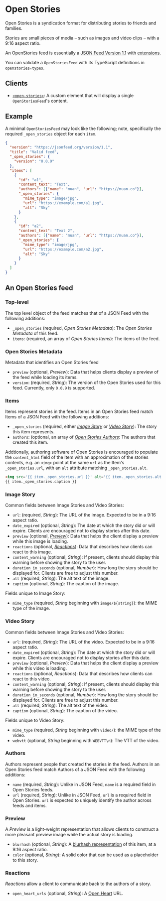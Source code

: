 # Open Stories

Open Stories is a syndication format for distributing stories to friends and families.

Stories are small pieces of media – such as images and video clips – with a 9:16 aspect ratio.

An OpenStories feed is essentially a [JSON Feed Version 1.1](https://www.jsonfeed.org/version/1.1/) with [extensions](https://www.jsonfeed.org/version/1.1/#extensions-a-name-extensions-a).

You can validate a `OpenStoriesFeed` with its TypeScript definitions in [`openstories-types`](https://npmjs.com/package/openstories-types).

## Clients

- [`<open-stories>`](https://github.com/dddddddddzzzz/open-stories-element): A custom element that will display a single `OpenStoriesFeed`'s content.

## Example

A minimal `OpenStoriesFeed` may look like the following; note, specifically the required `_open_stories` object for each `item`.

```json
{
  "version": "https://jsonfeed.org/version/1.1",
  "title": "Valid feed",
  "_open_stories": {
    "version": "0.0.9"
  },
  "items": [
    {
      "id": "a1",
      "content_text": "Text",
      "authors": [{"name": "muan", "url": "https://muan.co"}],
      "_open_stories": {
        "mime_type": "image/jpg",
        "url": "https://example.com/a1.jpg",
        "alt": "Sky"
      }
    },
    {
      "id": "a2",
      "content_text": "Text 2",
      "authors": [{"name": "muan", "url": "https://muan.co"}],
      "_open_stories": {
        "mime_type": "image/jpg",
        "url": "https://example.com/a2.jpg",
        "alt": "Sky"
      }
    }
  ]
}
```

## An Open Stories feed

### Top-level

The top level object of the feed matches that of a JSON Feed with the following additions:

- `_open_stories` (required, _Open Stories Metadata_): The _Open Stories Metadata_ of this feed.
- `items`: (required, an array of _Open Stories Items_): The items of the feed.

### Open Stories Metadata

Metadata that identifies an Open Stories feed

- `preview` (optional, _Preview_): Data that helps clients display a preview of the feed while loading its items.
- `version`: (required, _String_): The version of the Open Stories used for this feed. Currently, only `0.0.9` is supported.

### Items

Items represent stories in the feed. Items in an Open Stories feed match Items of a JSON Feed with the following additions:

- `_open_stories` (required, either [_Image Story_](#image-story) or [_Video Story_](#video-story)): The story this item represents.
- `authors`: (optional, an array of [_Open Stories Authors_](#authors): The authors that created this item.

Addtionally, authoring software of Open Stories is encouraged to populate the `content_html` field of the Item with an approximation of the stories contents, e.g. an `<img>` point at the same `url` as the Item's `_open_stories.url`, with an `alt` attribute matching `_open_stories.alt`.

```html
<img src='{{ item._open_stories.url }}' alt='{{ item._open_stories.alt }}'>
{{ item._open_stories.caption }}
```

### Image Story

Common fields between Image Stories and Video Stories:

- `url`: (required, _String_): The URL of the image. Expected to be in a 9:16 aspect ratio.
- `date_expired` (optional, _String_): The date at which the story did or will expire. Clients are encouraged not to display stories after this date.
- `preview` (optional, [_Preview_](#preview)): Data that helps the client display a preview while this image is loading.
- `reactions` (optional, [_Reactions_](#reactions)): Data that describes how clients can react to this image.
- `content_warning` (optional, _String_): If present, clients should display this warning before showing the story to the user.
- `duration_in_seconds` (optional, _Number_): How long the story should be displayed for. Clients are free to adjust this number.
- `alt` (required, _String_): The alt text of the image.
- `caption` (optional, _String_): The caption of the image.

Fields unique to Image Story:

- `mime_type` (required, _String_ beginning with `image/${string}`): the MIME type of the image.

### Video Story

Common fields between Image Stories and Video Stories:

- `url`: (required, _String_): The URL of the video. Expected to be in a 9:16 aspect ratio.
- `date_expired` (optional, _String_): The date at which the story did or will expire. Clients are encouraged not to display stories after this date.
- `preview` (optional, _Preview_): Data that helps the client display a preview while this video is loading.
- `reactions` (optional, _Reactions_): Data that describes how clients can react to this video.
- `content_warning` (optional, _String_): If present, clients should display this warning before showing the story to the user.
- `duration_in_seconds` (optional, _Number_): How long the story should be displayed for. Clients are free to adjust this number.
- `alt` (required, _String_): The alt text of the video.
- `caption` (optional, _String_): The caption of the video.

Fields unique to Video Story:

- `mime_type` (required, _String_ beginning with `video/`): the MIME type of the video.
- `webvtt` (optional, _String_ beginning with `WEBVTT\n`): The VTT of the video.

### Authors

Authors represent people that created the stories in the feed. Authors in an Open Stories feed match Authors of a JSON Feed with the following additions:

- `name` (required, _String_): Unlike in JSON Feed, `name` is a required field in Open Stories feeds.
- `url` (required, _String_): Unlike in JSON Feed, `url` is a required field in Open Stories. `url` is expected to uniquely identify the author across feeds and items.

### Preview

A _Preview_ is a light-weight representation that allows clients to construct a more pleasant preview image while the actual story is loading.

- `blurhash` (optional, _String_): A [blurhash representation](https://blurha.sh/) of this item, at a 9:16 aspect ratio.
- `color` (optional, _String_): A solid color that can be used as a placeholder to this story.

### Reactions

_Reactions_ allow a client to communicate back to the authors of a story.

- `open_heart_urls` (optional, _String_): A [Open Heart](https://github.com/dddddddddzzzz/OpenHeart) URL.
